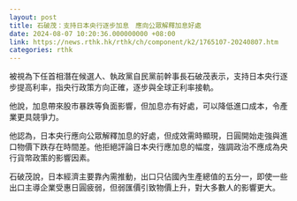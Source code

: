 ```yaml
---
layout: post
title: 石破茂：支持日本央行逐步加息　應向公眾解釋加息好處
date: 2024-08-07 10:20:36.000000000 +08:00
link: https://news.rthk.hk/rthk/ch/component/k2/1765107-20240807.htm
categories: rthk
---
```


被視為下任首相潛在候選人、執政黨自民黨前幹事長石破茂表示，支持日本央行逐步提高利率，指央行政策方向正確，逐步與全球正利率接軌。

他說，加息帶來股市暴跌等負面影響，但加息亦有好處，可以降低進口成本，令產業更具競爭力。

他認為，日本央行應向公眾解釋加息的好處，但成效需時顯現，日圓開始走強與進口物價下跌存在時間差。他拒絕評論日本央行應加息的幅度，強調政治不應成為央行貨幣政策的影響因素。

石破茂說，日本經濟主要靠內需推動，出口只佔國內生產總值的五分一，即使一些出口主導企業受惠日圓疲弱，但弱匯價引致物價上升，對大多數人的影響更大。
